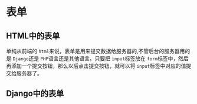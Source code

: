 # 表单

## HTML中的表单

单纯从前端的 `html`来说，表单是用来提交数据给服务器的,不管后台的服务器用的是 `Django`还是 `PHP`语言还是其他语言。只要把 `input`标签放在 `form`标签中，然后再添加一个提交按钮，那么以后点击提交按钮，就可以将 `input`标签中对应的值提交给服务器了。

## Django中的表单

